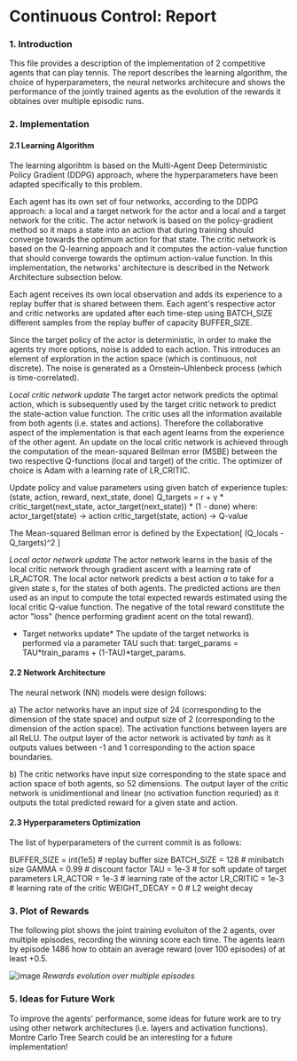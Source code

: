 
# Continuous Control: Report

### 1. Introduction

This file provides a description of the implementation of 2 competitive agents that can play tennis. The report describes the learning algorithm, the choice of hyperparameters, the neural networks architecure and shows the performance of the jointly trained agents as the evolution of the rewards it obtaines over multiple episodic runs.

### 2. Implementation

#### 2.1 Learning Algorithm
The learning algorihtm is based on the Multi-Agent Deep Deterministic Policy Gradient (DDPG) approach, where the hyperparameters have been adapted specifically to this problem.

Each agent has its own set of four networks, according to the DDPG approach: a local and a target network for the actor and a local and a target network for the critic. The actor network is based on the policy-gradient method so it maps a state into an action that during training should converge towards the optimum action for that state. The critic network is based on the Q-learning appoach and it computes the action-value function that should converge towards the optimum action-value function. In this implementation, the networks' architecture is described in the Network Architecture subsection below. 

Each agent receives its own local observation and adds its experience to a replay buffer that is shared between them. Each agent's respective actor and critic networks are updated after each time-step using BATCH_SIZE different samples from the replay buffer of capacity BUFFER_SIZE. 

Since the target policy of the actor is deterministic, in order to make the agents try more options, noise is added to each action. This introduces an element of exploration in the action space (which is continuous, not discrete). The noise is generated as a Ornstein–Uhlenbeck process (which is time-correlated). 

*Local critic network update*
The target actor network predicts the optimal action, which is subsequently used by the target critic network to predict the state-action value function. The critic uses all the information available from both agents (i.e. states and actions). Therefore the collaborative aspect of the implementation is that each agent learns from the experience of the other agent.
An update on the local critic network is achieved through the computation of the mean-squared Bellman error (MSBE) between the two respective Q-functions (local and target) of the critic. The optimizer of choice is Adam with a learning rate of LR_CRITIC.

Update policy and value parameters using given batch of experience tuples: (state, action, reward, next_state, done)
Q_targets = r + γ * critic_target(next_state, actor_target(next_state)) * (1 - done)
where:
  actor_target(state) -> action
  critic_target(state, action) -> Q-value
  
The Mean-squared Bellman error is defined by the Expectation[ (Q_locals - Q_targets)^2 ]


*Local actor network update*
The actor network learns in the basis of the local critic network through gradient ascent with a learning rate of LR_ACTOR. The local actor network predicts a best action *a* to take for a given state *s*, for the states of both agents. The predicted actions are then used as an input to compute the total expected rewards estimated using the local critic Q-value function. The negative of the total reward constitute the actor "loss" (hence performing gradient acent on the total reward).

* Target networks update*
The update of the target networks is performed via a parameter TAU such that: target_params = TAU*train_params + (1-TAU)*target_params.


#### 2.2 Network Architecture

The neural network (NN) models were design follows:

a) The actor networks have an input size of 24 (corresponding to the dimension of the state space) and output size of 2 (corresponding to the dimension of the action space). The activation functions between layers are all ReLU. The output layer of the actor network is activated by *tanh* as it outputs values between -1 and 1 corresponding to the action space boundaries. 

b) The critic networks have input size corresponding to the state space and action space of both agents, so 52 dimensions.
The output layer of the critic network is unidimentional and linear (no activation function requried) as it outputs the total predicted reward for a given state and action.

#### 2.3 Hyperparameters Optimization

The list of hyperparameters of the current commit is as follows:

BUFFER_SIZE = int(1e5)  # replay buffer size
BATCH_SIZE = 128        # minibatch size
GAMMA = 0.99            # discount factor
TAU = 1e-3              # for soft update of target parameters
LR_ACTOR = 1e-3         # learning rate of the actor 
LR_CRITIC = 1e-3        # learning rate of the critic
WEIGHT_DECAY = 0        # L2 weight decay


### 3. Plot of Rewards

The following plot shows the joint training evoluiton of the 2 agents, over multiple episodes, recording the winning score each time. The agents learn by episode 1486 how to obtain an average reward (over 100 episodes) of at least +0.5. 

![image](https://github.com/mionescu/udacity-competition/blob/master/rewards_plot_v1.png)
*Rewards evolution over multiple episodes*


### 5. Ideas for Future Work

To improve the agents' performance, some ideas for future work are to try using other network architectures (i.e. layers and activation functions). Montre Carlo Tree Search could be an interesting for a future implementation!

